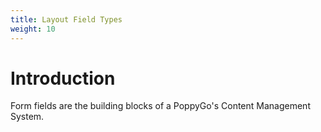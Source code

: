 ```yaml
---
title: Layout Field Types
weight: 10
---
```


# Introduction

Form fields are the building blocks of a PoppyGo's Content Management System.

